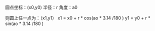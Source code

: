 圆点坐标：(x0,y0) 
半径：r 
角度：a0 

则圆上任一点为：（x1,y1） 
x1   =   x0   +   r   *   cos(ao   *   3.14   /180   ) 
y1   =   y0   +   r   *   sin(ao   *   3.14   /180   ) 
